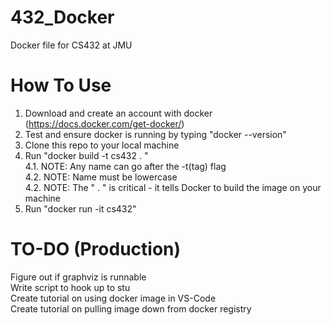 # 432_Docker
Docker file for CS432 at JMU

# How To Use
1. Download and create an account with docker (https://docs.docker.com/get-docker/)
2. Test and ensure docker is running by typing "docker --version"
3. Clone this repo to your local machine
4. Run "docker build -t cs432 . " <br />
4.1. NOTE: Any name can go after the -t(tag) flag <br />
4.2. NOTE: Name must be lowercase <br />
4.2. NOTE: The " . " is critical - it tells Docker to build the image on your machine <br />
5. Run "docker run -it cs432"

# TO-DO (Production)
Figure out if graphviz is runnable                          <br />
Write script to hook up to stu                              <br />
Create tutorial on using docker image in VS-Code            <br />
Create tutorial on pulling image down from docker registry  <br />

